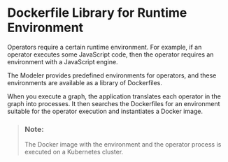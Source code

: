 <!-- loio163f5d9740474bd59682c6552daa71ef -->

# Dockerfile Library for Runtime Environment

Operators require a certain runtime environment. For example, if an operator executes some JavaScript code, then the operator requires an environment with a JavaScript engine.

The Modeler provides predefined environments for operators, and these environments are available as a library of Dockerfiles.

When you execute a graph, the application translates each operator in the graph into processes. It then searches the Dockerfiles for an environment suitable for the operator execution and instantiates a Docker image.

> ### Note:  
> The Docker image with the environment and the operator process is executed on a Kubernetes cluster.

